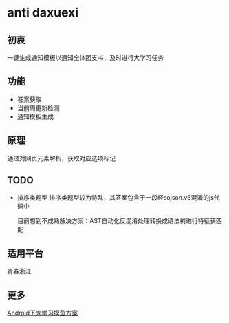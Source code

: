 # anti daxuexi 
## 初衷
一键生成通知模板以通知全体团支书，及时进行大学习任务
## 功能
 - 答案获取
 - 当前周更新检测
 - 通知模板生成
## 原理
 通过对网页元素解析，获取对应选项标记

## TODO
 - 排序类题型
    排序类题型较为特殊，其答案包含于一段经sojson.v6混淆的js代码中
 
    目前想到不成熟解决方案：AST自动化反混淆处理转换成语法树进行特征获匹配

## 适用平台
青春浙江

## 更多
 [Android下大学习摸鱼方案](https://blog.shi1011.cn/persummary/1614)